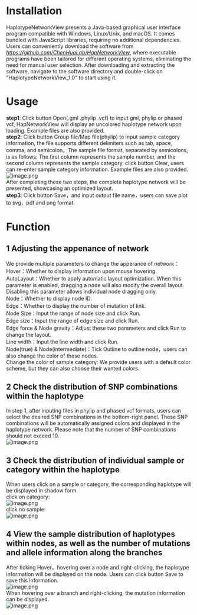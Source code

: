 # Installation
HaplotypeNetworkView presents a Java-based graphical user interface program compatible with Windows, Linux/Unix, and macOS. It comes bundled with JavaScript libraries, requiring no additional dependencies. Users can conveniently download the software from _https://github.com/ChenHuaLab/HapNetworkView_, where executable programs have been tailored for different operating systems, eliminating the need for manual user selection. After downloading and extracting the software, navigate to the software directory and double-click on "HaplotypeNetworkView_1.0" to start using it.  
# Usage  
**step1**: Click button Open(.gml .phylip .vcf) to input gml, phylip or phased vcf, HapNetworkView will display an uncolored haplotype network upon loading. Example files are also provided.  <br />**step2**: Click button Group file/Map file(phylip) to input sample category information, the file supports different delimiters such as tab, space, comma, and semicolon，The sample file format, separated by semicolons, is as follows: The first column represents the sample number, and the second column represents the sample category. click button Clear, users can re-enter sample category information. Example files are also provided.  <br />![image.png](https://cdn.nlark.com/yuque/0/2023/png/38378023/1691758884501-dc0f8130-cadc-4029-81e2-273b9652cd82.png#averageHue=%23f2ede9&clientId=u7446bd05-af3f-4&from=paste&height=186&id=ua513d852&originHeight=279&originWidth=100&originalType=binary&ratio=1.5&rotation=0&showTitle=false&size=5204&status=done&style=none&taskId=u13dcc4f5-4de0-4ef3-9761-402612dda5c&title=&width=66.66666666666667)  <br />After completing these two steps, the complete haplotype network will be presented, showcasing an optimized layout.  <br />**step3**: Click button Save，and input output file name，users can save plot to svg，pdf and png format.  

# Function  
## 1 Adjusting the appenance of network  
We provide multiple parameters to change the apperance of network：  <br />Hover：Whether to display information upon mouse hovering.  <br />AutoLayout：Whether to apply automatic layout optimization. When this parameter is enabled, dragging a node will also modify the overall layout. Disabling this parameter allows individual node dragging only.  <br />Node：Whether to display node ID.  <br />Edge：Whether to display the number of mutation of link.  <br />Node Size：Input the range of node size and click Run.  <br />Edge size：Input the range of edge size and click Run.   <br />Edge force & Node gravity：Adjust these two parameters and click Run to change the layout.  <br />Line width：Input the line width and click Run.  <br />Node(true) & Node(intermediate)：Tick Outline to outline node，users can also change the color of these nodes.   <br />Change the color of sample category: We provide users with a default color scheme, but they can also choose their wanted colors.  
## 2 Check the distribution of  SNP combinations within the haplotype  
In step 1, after inputing files in phylip and phased vcf formats, users can select the desired SNP combinations in the bottom-right panel. These SNP combinations will be automatically assigned colors and displayed in the haplotype network. Please note that the number of SNP combinations should not exceed 10.  <br />![image.png](https://cdn.nlark.com/yuque/0/2023/png/38378023/1691818457690-c05bd935-cd64-47b5-bab8-93fa6b08f71c.png#averageHue=%23faf9f9&clientId=u7446bd05-af3f-4&from=paste&height=313&id=udccaf776&originHeight=1125&originWidth=1789&originalType=binary&ratio=1.5&rotation=0&showTitle=false&size=296041&status=done&style=none&taskId=u9c8ff786-141d-4ddf-b5cf-a0e5f8e5296&title=&width=497.3333435058594)  
## 3 Check the distribution of  individual sample or category within the haplotype  
When users click on a sample or category, the corresponding haplotype will be displayed in shadow form.  <br />click on category:  <br />![image.png](https://cdn.nlark.com/yuque/0/2023/png/38378023/1691818514217-55f37183-91b4-4b27-987d-b2ddb0cdc2d2.png#averageHue=%23f9f8f7&clientId=u7446bd05-af3f-4&from=paste&height=245&id=ud7641975&originHeight=848&originWidth=1730&originalType=binary&ratio=1.5&rotation=0&showTitle=false&size=250278&status=done&style=none&taskId=uc0320fc8-62d3-4d0f-af6b-546c44aced4&title=&width=500.3333740234375)  <br />click no sample:  <br />![image.png](https://cdn.nlark.com/yuque/0/2023/png/38378023/1691818564768-76b7f806-dd71-4bea-aab2-0f13063eca0f.png#averageHue=%23faf9f9&clientId=u7446bd05-af3f-4&from=paste&height=265&id=u9a2921bc&originHeight=906&originWidth=1705&originalType=binary&ratio=1.5&rotation=0&showTitle=false&size=235821&status=done&style=none&taskId=u60afd7b6-4a26-467f-8d4c-346239b0105&title=&width=498.3333740234375)  
## 4 View the sample distribution of haplotypes within nodes, as well as the number of mutations and allele information along the branches  
After ticking Hover，hovering over a node and right-clicking, the haplotype information will be displayed on the node. Users can click button Save to save this information.   <br />![image.png](https://cdn.nlark.com/yuque/0/2023/png/38378023/1691820046718-e92821d1-880b-4a48-a8bd-4912bd05fe73.png#averageHue=%23faf9f9&clientId=u7446bd05-af3f-4&from=paste&height=316&id=u19732214&originHeight=1347&originWidth=2140&originalType=binary&ratio=1.5&rotation=0&showTitle=false&size=286284&status=done&style=none&taskId=u6c8de85a-3526-48f9-8dc4-65033180868&title=&width=502.3333740234375)  <br />When hovering over a branch and right-clicking, the mutation information can be displayed.  <br />![image.png](https://cdn.nlark.com/yuque/0/2023/png/38378023/1691820261384-f1510755-5172-4eed-b356-6692092613f7.png#averageHue=%23fafafa&clientId=u7446bd05-af3f-4&from=paste&height=314&id=u04f2f08f&originHeight=1341&originWidth=2137&originalType=binary&ratio=1.5&rotation=0&showTitle=false&size=252643&status=done&style=none&taskId=u3a3bbbc3-3908-4d95-ae02-c5a53c5cabb&title=&width=500.3333740234375)  

